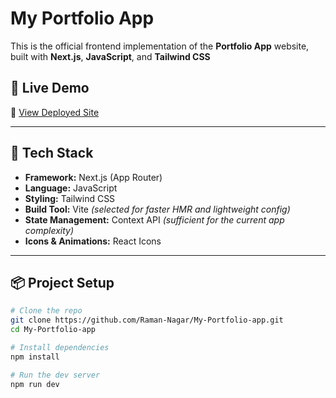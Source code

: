 # My Portfolio App

This is the official frontend implementation of the **Portfolio App** website, built with **Next.js**, **JavaScript**, and **Tailwind CSS**

## 🚀 Live Demo

🔗 [View Deployed Site](https://my-portfolio-app-wheat-one.vercel.app/)

---

## 🧰 Tech Stack

- **Framework:** Next.js (App Router)
- **Language:** JavaScript
- **Styling:** Tailwind CSS
- **Build Tool:** Vite *(selected for faster HMR and lightweight config)*
- **State Management:** Context API *(sufficient for the current app complexity)*
- **Icons & Animations:** React Icons

---

## 📦 Project Setup

```bash
# Clone the repo
git clone https://github.com/Raman-Nagar/My-Portfolio-app.git
cd My-Portfolio-app

# Install dependencies
npm install

# Run the dev server
npm run dev
